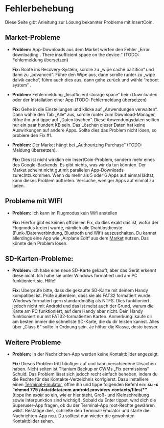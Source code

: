 # Fehlerbehebung
Diese Seite gibt Anleitung zur Lösung bekannter Probleme mit InsertCoin.

## Market-Probleme

* **Problem:** App-Downloads aus dem Market werfen den Fehler
  „Error downloading <application name>. There insufficient space on the device.“
  (TODO: Fehlermeldung übersetzen)
  
  **Fix:** Boote ins Recovery-System, scrolle zu „wipe cache partition“ und dann zu
  „advanced“. Führe den Wipe aus, dann scrolle runter zu „wipe dalvik cache“,
  führe auch dies aus, dann gehe zurück und wähle “reboot system” .
  
* **Problem:** Fehlermeldung „Insufficient storage space“ beim Downloaden oder der
  Installation einer App (TODO: Fehlermeldung übersetzen)
  
  **Fix:** Gehe in die Einstellungen und klicke auf „Anwendungen verwalten“.
  Dann wähle den Tab „Alle“ aus, scrolle runter zum Download-Manager, öffne ihn
  und tippe auf „Daten löschen“. Diese Anwendungsdaten sollten nur ein paar hundert KB sein.
  Das Löschen dieser Daten hat keine Auswirkungen auf andere Apps. Sollte dies das
  Problem nicht lösen, so probiere den Fix #1.
  
* **Problem:** Der Market hängt bei „Authourizing Purchase” (TODO: Meldung übersetzen).
  
  **Fix:** Dies ist nicht wirklich ein InsertCoin-Problem, sondern mehr eines des Google-Backends.
  Es gibt nichts, was wir da tun könnten. Der Market scheint nicht gut mit parallelen
  App-Downloads zurechtzukommen. Wenn du mehr als 5 oder 6 Apps auf einmal lädtst,
  kann dieses Problem auftreten. Versuche, weniger Apps auf einmal zu laden.


## Probleme mit WIFI

* **Problem:** Ich kann im Flugmodus kein Wifi anstellen
  
  **Fix:** Hierfür gibt es keinen offiziellen Fix, da dies exakt das ist, wofür der
  Flugmodus kreiert wurde, nämlich alle Drahtlosdienste (Funk-/Datenverbindung, Bluetooth
  und Wifi) auszuschalten.
  Du kannst allerdings eine App wie „Airplane Edit“ aus dem
  [Market](https://market.android.com/details?id=net.cenkalti.airplane&feature=search_result)
  nutzen. Das könnte dein Problem lösen.


## SD-Karten-Probleme:

* **Problem:** Ich habe eine neue SD-Karte gekauft, aber das Gerät erkennt diese nicht.
  Ich habe sie unter Windows formatiert und am PC funktioniert sie. Hilfe!
  
  **Fix:** Überprüfe bitte, dass die gekaufte SD-Karte mit deinem Handy kompatibel ist.
  Prüfe außerdem, dass sie als FAT32 formatiert wurde. Windows formatiert gern
  standardmäßig als NTFS. Dies funktioniert jedoch nicht mit Android und das ist meist
  auch der Grund, warum die Karte am PC funktioniert, auf dem Handy aber nicht.
  Dein Handy funktioniert nur mit FAT32-formatierten Karten.
  Anmerkung: kaufe dir am besten immer die schnellste SD-Karte, die du dir leisten kannst.
  Alles über „Class 6“ sollte in Ordnung sein. Je höher die Klasse, desto besser.


## Weitere Probleme

* **Problem:** In der Nachrichten-App werden keine Kontaktbilder angezeigt.
  
  **Fix:** Dieses Problem tritt häufiger auf und kann verschiedene Ursachen haben.
  Nicht selten ist Titanium Backup or CWMs „Fix permissions“ Schuld.
  Das Problem lässt sich jedoch recht einfach  beheben, indem du die Rechte
  für das Kontakte-Verzeichnis korrigierst.
  Dazu installiere einen [Terminal-Emulator]((https://market.android.com/details?id=jackpal.androidterm)),
  öffne ihn und tippe folgenden Befehl ein:
  **su -c "chmod 775 /data/data/com.android.providers.contacts/files/\*"** (tippe ihn
  *exakt* so ein, wie er hier steht, Groß- und Kleinschreibung sowie Interpunktion sind
  wichtig!). Sobald du Enter tippst, wird dich die Superuser-App fragen, ob du der
  Terminal-App root-Rechte gewähren willst. Bestätige dies, schließe den Terminal-Emulator
  und starte die Nachrichten-App neu. Du solltest nun wieder die gewohnten Kontaktbilder
  sehen.